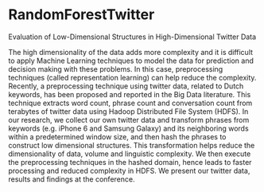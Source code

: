# RandomForestTwitter
Evaluation of Low-Dimensional Structures in High-Dimensional Twitter Data

The high dimensionality of the data adds more complexity and it is difficult to apply Machine Learning techniques to model the data for prediction and decision making with these problems. In this case, preprocessing techniques (called representation learning) can help reduce the complexity.
Recently, a preprocessing technique using twitter data, related to Dutch keywords, has been proposed and reported in the Big Data literature. This technique extracts word count, phrase count and conversation count from terabytes of twitter data using Hadoop Distributed File System (HDFS). In our research, we collect our own twitter data and transform phrases from keywords (e.g. iPhone 6 and Samsung Galaxy) and its neighboring words within a predetermined window size, and then hash the phrases to construct low dimensional structures. This transformation helps reduce the dimensionality of data, volume and linguistic complexity. We then execute the preprocessing techniques in the hashed domain, hence leads to faster processing and reduced complexity in HDFS. We present our twitter data, results and findings at the conference.
